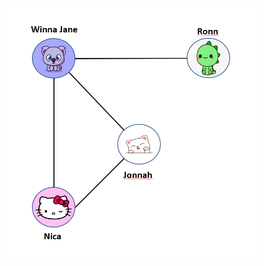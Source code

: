 <p align="center">
  <img height="400" alt="Unicorn" src="https://github.com/robitussin/CCDATRCL/blob/3eed8d0375e10378b9ac1eda315334499cedfe96/week_10_to_12/graphs/graph/Graph.png" />
</p>
